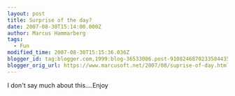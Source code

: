 ```yaml
---
layout: post
title: Surprise of the day?
date: 2007-08-30T15:14:00.000Z
author: Marcus Hammarberg
tags:
  - Fun
modified_time: 2007-08-30T15:15:36.036Z
blogger_id: tag:blogger.com,1999:blog-36533086.post-9108246870233584435
blogger_orig_url: https://www.marcusoft.net/2007/08/suprise-of-day.html
---
```



I don't say much about this....Enjoy
